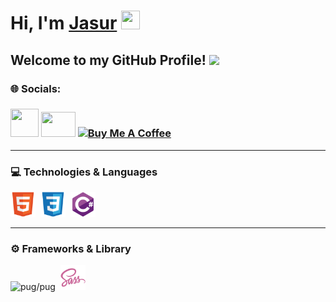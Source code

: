 # Hi, I'm <a href="https://t.me/setup_Windows11" target="_blank">Jasur</a> <img src="https://media0.giphy.com/media/v1.Y2lkPTc5MGI3NjExb20yeXlndGU1OWdjMmk4bWtsYXlwODFsczJmc3RrNW9vMnZ6MnBhdSZlcD12MV9pbnRlcm5hbF9naWZfYnlfaWQmY3Q9cw/eACGztkTkisd5n2uNU/giphy.gif" width="30px" height="30px">

Welcome to my GitHub Profile! <img src="https://upload.wikimedia.org/wikipedia/commons/c/c2/GitHub_Invertocat_Logo.svg" width="30px">
---


<h3> 🌐 Socials:<h3>

<a href="https://t.me/KanYonA" target="_blank"><img src="https://upload.wikimedia.org/wikipedia/commons/thumb/8/82/Telegram_logo.svg/800px-Telegram_logo.svg.png" width="45" height="45"></a>
<a href="https://www.youtube.com/@jh_developer"><img src="https://upload.wikimedia.org/wikipedia/commons/e/ef/Youtube_logo.png" width="55px" height="40px"></a>
<a href="https://www.buymeacoffee.com/viyeounvi5"><img src="https://camo.githubusercontent.com/32d063e68f27818bc6890accd7462e36f62985cf716707aa8e7dfa1d04a47074/68747470733a2f2f63646e2e6275796d6561636f666665652e636f6d2f627574746f6e732f76322f64656661756c742d7265642e706e67" alt="Buy Me A Coffee" width="150" data-canonical-src="https://cdn.buymeacoffee.com/buttons/v2/default-red.png" style="max-width: 100%;"> </a>

---

### 💻 Technologies & Languages

<div>
  <img src="https://github.com/devicons/devicon/blob/master/icons/html5/html5-original.svg" title="html5" alt="html5" width="40" height="40"/>&nbsp
  <img src="https://github.com/devicons/devicon/blob/master/icons/css3/css3-original.svg" title="css" alt="css" width="40" height="40"/>&nbsp
  <img src="https://raw.githubusercontent.com/devicons/devicon/master/icons/csharp/csharp-original.svg" alt="csharp" width="40" height="40"/>&nbsp
</div>

---

### ⚙️  Frameworks & Library

<div>
  <img src="https://pugjs.org/images/favicon-32x32.png" title="pug/pug" alt="pug/pug" width="40" height="40"/>&nbsp;
  <img src="https://github.com/devicons/devicon/blob/master/icons/sass/sass-original.svg" title="sass/scss" alt="sass/scss" width="40" height="40"/>&nbsp;
</div>



